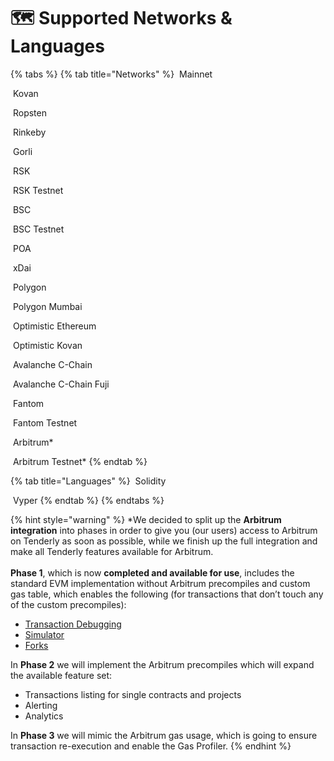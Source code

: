 # 🗺 Supported Networks & Languages

{% tabs %}
{% tab title="Networks" %}
<img src=".gitbook/assets/image (80) (1) (1).png" alt="" data-size="line"> Mainnet

<img src=".gitbook/assets/image (85) (1) (1).png" alt="" data-size="line"> Kovan

<img src=".gitbook/assets/image (73).png" alt="" data-size="line"> Ropsten

<img src=".gitbook/assets/image (75) (1) (1).png" alt="" data-size="line"> Rinkeby

<img src=".gitbook/assets/image (74) (1) (1).png" alt="" data-size="line"> Gorli

<img src=".gitbook/assets/image (83) (1) (1) (1).png" alt="" data-size="line"> RSK

<img src=".gitbook/assets/image (71).png" alt="" data-size="line"> RSK Testnet

<img src=".gitbook/assets/image (82) (1) (1).png" alt="" data-size="line"> BSC

<img src=".gitbook/assets/image (88) (1) (1).png" alt="" data-size="line"> BSC Testnet

<img src=".gitbook/assets/image (86) (1).png" alt="" data-size="line"> POA

<img src=".gitbook/assets/image (84) (1) (1).png" alt="" data-size="line"> xDai

<img src=".gitbook/assets/image (69).png" alt="" data-size="line"> Polygon

<img src=".gitbook/assets/image (70) (1).png" alt="" data-size="line"> Polygon Mumbai

<img src=".gitbook/assets/image (87) (1) (1).png" alt="" data-size="line"> Optimistic Ethereum

<img src=".gitbook/assets/image (72).png" alt="" data-size="line"> Optimistic Kovan

<img src=".gitbook/assets/image (81) (1).png" alt="" data-size="line"> Avalanche C-Chain

<img src=".gitbook/assets/image (79) (1).png" alt="" data-size="line"> Avalanche C-Chain Fuji

<img src=".gitbook/assets/image (77) (1).png" alt="" data-size="line"> Fantom

<img src=".gitbook/assets/image (78) (1).png" alt="" data-size="line"> Fantom Testnet

<img src=".gitbook/assets/image (82).png" alt="" data-size="line"> Arbitrum\*

<img src=".gitbook/assets/image (83).png" alt="" data-size="line"> Arbitrum Testnet\*
{% endtab %}

{% tab title="Languages" %}
<img src=".gitbook/assets/logo.svg" alt="" data-size="line"> Solidity

<img src=".gitbook/assets/vyper-logo-square.png" alt="" data-size="line"> Vyper
{% endtab %}
{% endtabs %}

{% hint style="warning" %}
\*We decided to split up the **Arbitrum integration** into phases in order to give you (our users) access to Arbitrum on Tenderly as soon as possible, while we finish up the full integration and make all Tenderly features available for Arbitrum.\
\
**Phase 1**, which is now **completed and available for use**, includes the standard EVM implementation without Arbitrum precompiles and custom gas table, which enables the following (for transactions that don’t touch any of the custom precompiles):&#x20;

* [Transaction Debugging ](debugger/how-to-use-tenderly-debugger/)
* [Simulator ](simulations-and-forks/how-to-simulate-a-transaction/)
* [Forks ](simulations-and-forks/how-to-create-a-fork/)



In **Phase 2** we will implement the Arbitrum precompiles which will expand the available feature set:&#x20;

* Transactions listing for single contracts and projects&#x20;
* Alerting&#x20;
* Analytics&#x20;



In **Phase 3** we will mimic the Arbitrum gas usage, which is going to ensure transaction re-execution and enable the Gas Profiler.
{% endhint %}

